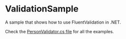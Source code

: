 # ValidationSample
A sample that shows how to use FluentValidation in .NET.

Check the [PersonValidator.cs file](https://github.com/marcominerva/ValidationSample/blob/master/ValidationSample.BusinessLayer/Validations/PersonValidator.cs) for all the examples.
